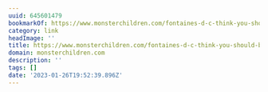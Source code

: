 ```yaml
---
uuid: 645601479
bookmarkOf: https://www.monsterchildren.com/fontaines-d-c-think-you-should-be-dancing/
category: link
headImage: ''
title: https://www.monsterchildren.com/fontaines-d-c-think-you-should-be-dancing/
domain: monsterchildren.com
description: ''
tags: []
date: '2023-01-26T19:52:39.896Z'
---
```



